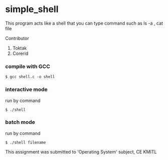 # simple_shell
This program acts like a shell that you can type command such as ls -a , cat file

Contributor
1. Toktak
2. Corerid

### compile with GCC
```
$ gcc shell.c -o shell
```

### interactive mode
run by command
```
$ ./shell
```

### batch mode
run by command
```
$ ./shell filename
```

This assignment was submitted to 'Operating System' subject, CE KMITL
